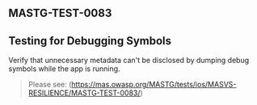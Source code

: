 ##  MASTG-TEST-0083

## Testing for Debugging Symbols

Verify that unnecessary metadata can't be disclosed by dumping debug symbols while the app is running.

> Please see: (https://mas.owasp.org/MASTG/tests/ios/MASVS-RESILIENCE/MASTG-TEST-0083/)